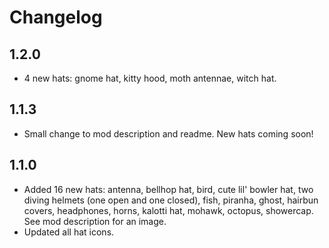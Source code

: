 # Changelog
## 1.2.0

- 4 new hats: gnome hat, kitty hood, moth antennae, witch hat. 

## 1.1.3

- Small change to mod description and readme. New hats coming soon! 

## 1.1.0

- Added 16 new hats: antenna, bellhop hat, bird, cute lil' bowler hat, two diving helmets (one open and one closed), fish, piranha, ghost, hairbun covers, headphones, horns, kalotti hat, mohawk, octopus, showercap. 
See mod description for an image. 
- Updated all hat icons. 

